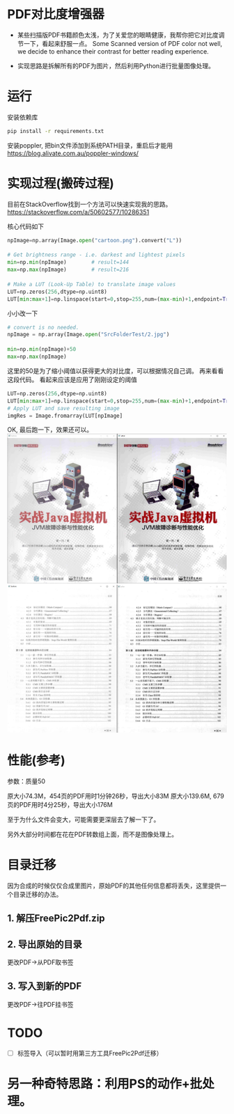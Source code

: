 # PDF对比度增强器

- 某些扫描版PDF书籍颜色太浅，为了关爱您的眼睛健康，我帮你把它对比度调节一下，看起来舒服一点。
 Some Scanned version of PDF color not well, we decide to enhance their contrast for better reading experience.

- 实现思路是拆解所有的PDF为图片，然后利用Python进行批量图像处理。

# 运行
安装依赖库
```bash
pip install -r requirements.txt
```
安装poppler, 把bin文件添加到系统PATH目录，重启后才能用
https://blog.alivate.com.au/poppler-windows/

# 实现过程(搬砖过程)

目前在StackOverflow找到一个方法可以快速实现我的思路。
https://stackoverflow.com/a/50602577/10286351

核心代码如下
```python
npImage=np.array(Image.open("cartoon.png").convert("L"))

# Get brightness range - i.e. darkest and lightest pixels
min=np.min(npImage)        # result=144
max=np.max(npImage)        # result=216

# Make a LUT (Look-Up Table) to translate image values
LUT=np.zeros(256,dtype=np.uint8)
LUT[min:max+1]=np.linspace(start=0,stop=255,num=(max-min)+1,endpoint=True,dtype=np.uint8)
```
小小改一下
```python
# convert is no needed.
npImage = np.array(Image.open("SrcFolderTest/2.jpg")

min=np.min(npImage)+50 
max=np.max(npImage) 
```
这里的50是为了缩小阈值以获得更大的对比度，可以根据情况自己调。
再来看看这段代码。
看起来应该是应用了刚刚设定的阈值
```python
LUT=np.zeros(256,dtype=np.uint8)
LUT[min:max+1]=np.linspace(start=0,stop=255,num=(max-min)+1,endpoint=True,dtype=np.uint8)
# Apply LUT and save resulting image
imgRes = Image.fromarray(LUT[npImage]
```

OK, 最后跑一下，效果还可以。
![效果图1](https://github.com/tignioj/ChangePDFContrast/blob/main/result/res1.png?raw=true)
![效果图2](https://github.com/tignioj/ChangePDFContrast/blob/main/result/res2.png?raw=true)

# 性能(参考)
参数：质量50

原大小74.3M，454页的PDF用时1分钟26秒，导出大小83M
原大小139.6M, 679页的PDF用时4分25秒，导出大小176M


至于为什么文件会变大，可能需要更深层去了解一下了。

另外大部分时间都在花在PDF转数组上面，而不是图像处理上。


# 目录迁移
因为合成的时候仅仅合成里图片，原始PDF的其他任何信息都将丢失，这里提供一个目录迁移的办法。

## 1. 解压FreePic2Pdf.zip

## 2. 导出原始的目录
更改PDF->从PDF取书签

## 3. 写入到新的PDF
更改PDF->往PDF挂书签


# TODO
 - [ ] 标签导入（可以暂时用第三方工具FreePic2Pdf迁移）

# 另一种奇特思路：利用PS的动作+批处理。
